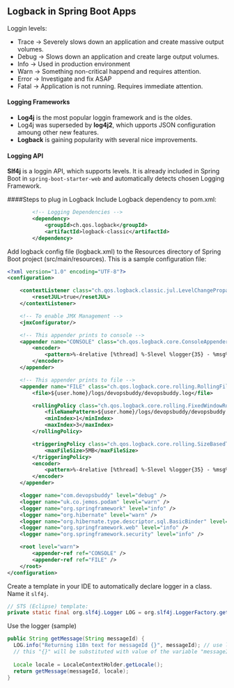 ## Logback in Spring Boot Apps
Loggin levels:
- Trace -> Severely slows down an application and create massive output volumes.
- Debug -> Slows down an application and create large output volumes.
- Info -> Used in production environment
- Warn -> Something non-critical happend and requires attention.
- Error -> Investigate and fix ASAP
- Fatal -> Application is not running. Requires immediate attention.

#### Logging Frameworks
- **Log4j** is the most popular loggin framework and is the oldes.
- Log4j was superseded by **log4j2**, which upports JSON configuration amoung other new features.
- **Logback** is gaining popularity with several nice improvements.

#### Logging API
**Slf4j** is a loggin API, which supports levels. It is already included in Spring Boot in ```spring-boot-starter-web``` and
automatically detects chosen Logging Framework.

####Steps to plug in Logback
Include Logback dependency to pom.xml:
```xml
		<!-- Logging Dependencies -->
		<dependency>
			<groupId>ch.qos.logback</groupId>
			<artifactId>logback-classic</artifactId>
		</dependency>
```
Add logback config file (logback.xml) to the Resources directory of Spring Boot project (src/main/resources). This is a sample configuration file: 
```xml
<?xml version="1.0" encoding="UTF-8"?>
<configuration>

    <contextListener class="ch.qos.logback.classic.jul.LevelChangePropagator">
        <resetJUL>true</resetJUL>
    </contextListener>

    <!-- To enable JMX Management -->
    <jmxConfigurator/>

    <!-- This appender prints to console -->
    <appender name="CONSOLE" class="ch.qos.logback.core.ConsoleAppender">
        <encoder>
            <pattern>%-4relative [%thread] %-5level %logger{35} - %msg%n</pattern>
        </encoder>
    </appender>

    <!-- This appender prints to file -->
    <appender name="FILE" class="ch.qos.logback.core.rolling.RollingFileAppender">
        <file>${user.home}/logs/devopsbuddy/devopsbuddy.log</file>

        <rollingPolicy class="ch.qos.logback.core.rolling.FixedWindowRollingPolicy">
            <fileNamePattern>${user.home}/logs/devopsbuddy/devopsbuddy.%i.log.zip</fileNamePattern>
            <minIndex>1</minIndex>
            <maxIndex>3</maxIndex>
        </rollingPolicy>

        <triggeringPolicy class="ch.qos.logback.core.rolling.SizeBasedTriggeringPolicy">
            <maxFileSize>5MB</maxFileSize>
        </triggeringPolicy>
        <encoder>
            <pattern>%-4relative [%thread] %-5level %logger{35} - %msg%n</pattern>
        </encoder>
    </appender>

    <logger name="com.devopsbuddy" level="debug" />
    <logger name="uk.co.jemos.podam" level="warn" />
    <logger name="org.springframework" level="info" />
    <logger name="org.hibernate" level="warn" />
    <logger name="org.hibernate.type.descriptor.sql.BasicBinder" level="warn" />
    <logger name="org.springframework.web" level="info" />
    <logger name="org.springframework.security" level="info" />

    <root level="warn">
        <appender-ref ref="CONSOLE" />
        <appender-ref ref="FILE" />
    </root>
</configuration>
```
Create a template in your IDE to automatically declare logger in a class. Name it ```slf4j```.
```java
// STS (Eclipse) template:
private static final org.slf4j.Logger LOG = org.slf4j.LoggerFactory.getLogger(${enclosing_type}.class);
```
Use the logger (sample)
```java
public String getMessage(String messageId) {
  LOG.info("Returning i18n text for messageId {}", messageId); // use logger here
  // this "{}" will be substituted with value of the variable "messageId"
  
  Locale locale = LocaleContextHolder.getLocale();
  return getMessage(messageId, locale);
}
```
